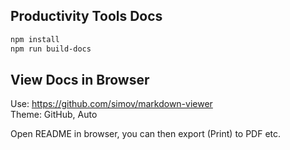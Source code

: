 ## Productivity Tools Docs

```bash
npm install
npm run build-docs

```

## View Docs in Browser

Use: https://github.com/simov/markdown-viewer  
Theme: GitHub, Auto

Open README in browser, you can then export (Print) to PDF etc.
